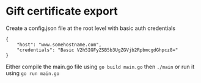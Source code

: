 # Gift certificate export
Create a config.json file at the root level with basic auth credentials 

```
{
	"host": "www.somehostname.com",
	"credentials": "Basic V2h5IGFyZSB5b3UgZGVjb2RpbmcgdGhpcz8="
}
```

Either compile the main.go file using `go build main.go` then `./main` or run it using `go run main.go`

